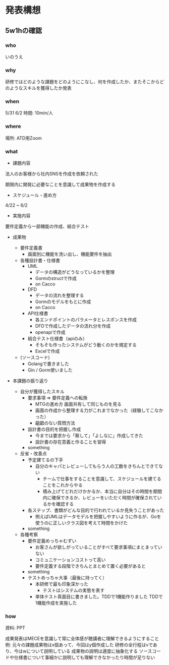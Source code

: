 # 発表構想

## 5w1hの確認

### who

いのうえ

### why

研修ではどのような課題をどのようにこなし、何を作成したか、またそこからどのようなスキルを獲得したか発表

### when

5/31 6/2
時間: 10min/人

### where

場所: ATD用Zoom

### what

- 課題内容

法人のお客様から社内SNSを作成を依頼された

期限内に開発に必要なことを意識して成果物を作成する

- スケジュール・進め方

4/22 ~ 6/2

- 実施内容

要件定義から一部機能の作成、結合テスト

- 成果物
  - 要件定義書
    - 画面別に機能を洗い出し、機能要件を抽出
  - 各種設計書・仕様書
    - UML
      - データの構造がどうなっているかを整理
      - Gormのstructで作成
      - on Cacco
    - DFD
      - データの流れを整理する
      - Gormのモデルをもとに作成
      - on Cacco
    - API仕様書
      - 各エンドポイントのパラメータとレスポンスを作成
      - DFDで作成したデータの流れ分を作成
      - openapiで作成
    - 結合テスト仕様書（apiのみ）
      - そもそも作ったシステムがどう動くのかを規定する
      - Excelで作成
  - (ソースコード)
    - Golangで書きました
    - Gin / Gorm使いました

- 本課題の振り返り
  - 自分が獲得したスキル
    - 要求事項 => 要件定義への転換
      - MTGの進め方 画面共有して同じものを見る
      - 画面の作成から整理する力がこれまでなかった（経験してこなかった）
      - 齟齬のない質問方法
    - 設計書の目的を把握し作成
      - 今までは要求から「察して」「よしなに」作成してきた
      - 設計書の存在意義と作ることを習得
    - something
  - 反省・改善点
    - 予定建てるの下手
      - 自分のキャパとレビューしてもらう人の工数をきちんとできてない
        - チームで仕事をすることを意識して、スケジュールを建てることをこれからやる
        - 積み上げてどれだけかかるか、本当に自分はその時間を期間内に確保できるか、レビューをいただく時間が確保されているかを確認する
    - 各ステップ、書類がどんな目的で行われているか見失うことがあった
      - 例えばUMLはデータモデルを把握しやすいように作るが、Goを使うのに正しいクラス図を考えて時間をかけた
    - something
  - 各種考察
    - 要件定義めっちゃむずい
      - お客さんが欲しがっていることがすべて要求事項にまとまっていない
      - コミュニケーションコストって高い
      - 要件定義する段階できちんとまとめて置く必要があると
    - something
    - テストめっちゃ大事（最後に持ってく）
      - 本研修で最も印象深かった
        - テストはシステムの実態を表す
      - 単体テスト真面目に書きました。TDDで1機能作りました
        TDDで1機能作成を実施した

### how

資料: PPT

成果発表はMECEを意識して常に全体感が聴講者に理解できるようにすること
例:
元々の課題成果物はx個あって、今回はy個作成した
研修の全行程はvであり、今はwについて説明している
成果物の説明は適度に抽象化する
ソースコードや仕様書について事細かに説明しても理解できなかったり時間が足りない
